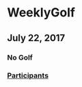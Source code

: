 # WeeklyGolf  
## July 22, 2017  
### No Golf



### [Participants](https://github.com/eesparty/WeeklyGolf/projects/1)
